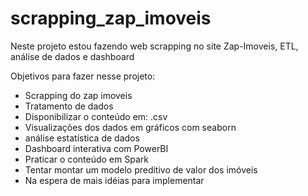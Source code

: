 # scrapping_zap_imoveis
Neste projeto estou fazendo web scrapping no site Zap-Imoveis, ETL, análise de dados e dashboard 


Objetivos para fazer nesse projeto:

* Scrapping do zap imoveis
* Tratamento de dados
* Disponibilizar o conteúdo em: .csv 
* Visualizações dos dados em gráficos com seaborn
* análise estatística de dados
* Dashboard interativa com PowerBI
* Praticar o conteúdo em Spark
* Tentar montar um modelo preditivo de valor dos imóveis
* Na espera de mais idéias para implementar
